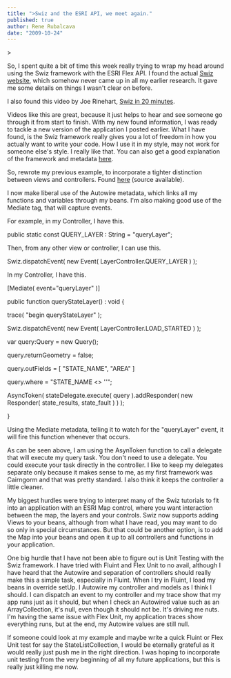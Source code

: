 ```yaml
---
title: ">Swiz and the ESRI API, we meet again."
published: true
author: Rene Rubalcava
date: "2009-10-24"
---
```


\>

So, I spent quite a bit of time this week really trying to wrap my head around using the Swiz framework with the ESRI Flex API. I found the actual [Swiz website](http://swizframework.org/), which somehow never came up in all my earlier research. It gave me some details on things I wasn't clear on before.

  

I also found this video by Joe Rinehart, [Swiz in 20 minutes](http://www.firemoss.com/index.cfm/2009/10/21/Swiz-in-20-minutes-video--byebye-boilerplate).

Videos like this are great, because it just helps to hear and see someone go through it from start to finish. With my new found information, I was ready to tackle a new version of the application I posted earlier. What I have found, is the Swiz framework really gives you a lot of freedom in how you actually want to write your code. How I use it in my style, may not work for someone else's style. I really like that. You can also get a good explanation of the framework and metadata [here](http://swizframework.org/docs/getting-started/).

  

So, rewrote my previous example, to incorporate a tighter distinction between views and controllers. Found [here](http://odoe.net/thelab/flex/swizmapsimple/SwizMapSimple.html) (source available).

I now make liberal use of the Autowire metadata, which links all my functions and variables through my beans. I'm also making good use of the Mediate tag, that will capture events.

  

For example, in my Controller, I have this.

public static const QUERY\_LAYER : String = "queryLayer";

  

Then, from any other view or controller, I can use this.

Swiz.dispatchEvent( new Event( LayerController.QUERY\_LAYER ) );

  

In my Controller, I have this.

[Mediate( event="queryLayer" )]

public function queryStateLayer() : void {

trace( "begin queryStateLayer" );

Swiz.dispatchEvent( new Event( LayerController.LOAD\_STARTED ) );

var query:Query = new Query();

query.returnGeometry = false;

query.outFields = [ "STATE\_NAME", "AREA" ]

query.where = "STATE\_NAME <> ''";

AsyncToken( stateDelegate.execute( query ).addResponder( new Responder( state\_results, state\_fault ) ) );

}

  

Using the Mediate metadata, telling it to watch for the "queryLayer" event, it will fire this function whenever that occurs.

  

As can be seen above, I am using the AsynToken function to call a delegate that will execute my query task. You don't need to use a delegate. You could execute your task directly in the controller. I like to keep my delegates separate only because it makes sense to me, as my first framework was Cairngorm and that was pretty standard. I also think it keeps the controller a little cleaner.

  

My biggest hurdles were trying to interpret many of the Swiz tutorials to fit into an application with an ESRI Map control, where you want interaction between the map, the layers and your controls. Swiz now supports adding Views to your beans, although from what I have read, you may want to do so only in special circumstances. But that could be another option, is to add the Map into your beans and open it up to all controllers and functions in your application.

  

One big hurdle that I have not been able to figure out is Unit Testing with the Swiz framework. I have tried with Fluint and Flex Unit to no avail, although I have heard that the Autowire and separation of controllers should really make this a simple task, especially in Fluint. When I try in Fluint, I load my beans in override setUp. I Autowire my controller and models as I think I should. I can dispatch an event to my controller and my trace show that my app runs just as it should, but when I check an Autowired value such as an ArrayCollection, it's null, even though it should not be. It's driving me nuts. I'm having the same issue with Flex Unit, my application traces show everything runs, but at the end, my Autowire values are still null.

  

If someone could look at my example and maybe write a quick Fluint or Flex Unit test for say the StateListCollection, I would be eternally grateful as it would really just push me in the right direction. I was hoping to incorporate unit testing from the very beginning of all my future applications, but this is really just killing me now.
